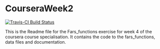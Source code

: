 # CourseraWeek2
[![Travis-CI Build Status](https://travis-ci.org/MaxSunshine/CourseraWeek2.svg?branch=master)](https://travis-ci.org/MaxSunshine/CourseraWeek2)

This is the Readme file for the Fars_functions exercise for week 4 of the coursera course specialisation. It contains the code to the fars_functions, data files and documentation.

